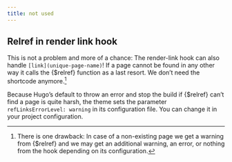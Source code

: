 ```yaml
---
title: not used
---
```


## Relref in render link hook

This is not a problem and more of a chance: The render-link hook can also handle `[link](unique-page-name)`! If a page cannot be found in any other way it calls the {$relref} function as a last resort. We don’t need the shortcode anymore.[^2]

Because Hugo’s default to throw an error and stop the build if {$relref} can’t find a page is quite harsh, the theme sets the parameter `refLinksErrorLevel: warning` in its configuration file. You can change it in your project configuration.

[^2]: There is one drawback: In case of a non-existing page we get a warning from {$relref} and we may get an additional warning, an error, or nothing from the hook depending on its configuration.
